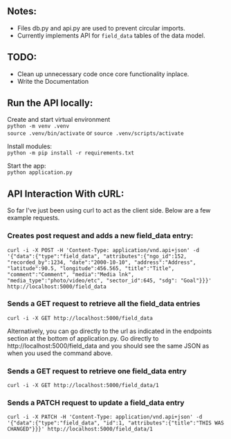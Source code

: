 ## Notes: 
* Files db.py and api.py are used to prevent circular imports.
* Currently implements API for `field_data` tables of the data model. 

## TODO:
* Clean up unnecessary code once core functionality inplace.
* Write the Documentation

## Run the API locally:
Create and start virtual environment<br/>
`python -m venv .venv`<br/>
`source .venv/bin/activate` or `source .venv/scripts/activate`

Install modules:<br/>
`python -m pip install -r requirements.txt`

Start the app:<br/>
`python application.py`

## API Interaction With cURL:
So far I've just been using curl to act as the client side. 
Below are a few example requests.

### Creates post request and adds a new field_data entry:<br/>
```
curl -i -X POST -H 'Content-Type: application/vnd.api+json' -d '{"data":{"type":"field_data", "attributes":{"ngo_id":152, "recorded_by":1234, "date":"2000-10-10", "address":"Address", "latitude":90.5, "longitude":456.565, "title":"Title", "comment":"Comment", "media":"Media lnk", "media_type":"photo/video/etc", "sector_id":645, "sdg": "Goal"}}}' http://localhost:5000/field_data
```


### Sends a GET request to retrieve all the field_data entries<br/>
```
curl -i -X GET http://localhost:5000/field_data
```
Alternatively, you can go directly to the url as indicated in the endpoints section at the bottom of application.py.
Go directly to http://localhost:5000/field_data and you should see the same JSON as when you used the command above.


### Sends a GET request to retrieve one field_data entry<br/>
```
curl -i -X GET http://localhost:5000/field_data/1
```


### Sends a PATCH request to update a field_data entry<br/>
```
curl -i -X PATCH -H 'Content-Type: application/vnd.api+json' -d '{"data":{"type":"field_data", "id":1, "attributes":{"title":"THIS WAS CHANGED"}}}' http://localhost:5000/field_data/1
```


